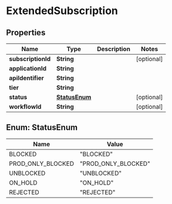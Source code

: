
# ExtendedSubscription

## Properties
Name | Type | Description | Notes
------------ | ------------- | ------------- | -------------
**subscriptionId** | **String** |  |  [optional]
**applicationId** | **String** |  | 
**apiIdentifier** | **String** |  | 
**tier** | **String** |  | 
**status** | [**StatusEnum**](#StatusEnum) |  |  [optional]
**workflowId** | **String** |  |  [optional]


<a name="StatusEnum"></a>
## Enum: StatusEnum
Name | Value
---- | -----
BLOCKED | &quot;BLOCKED&quot;
PROD_ONLY_BLOCKED | &quot;PROD_ONLY_BLOCKED&quot;
UNBLOCKED | &quot;UNBLOCKED&quot;
ON_HOLD | &quot;ON_HOLD&quot;
REJECTED | &quot;REJECTED&quot;



